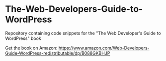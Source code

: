 # The-Web-Developers-Guide-to-WordPress
Repository containing code snippets for the "The Web Developer's Guide to WordPress" book

Get the book on Amazon: https://www.amazon.com/Web-Developers-Guide-WordPress-redistributable/dp/B088GKBHJP
